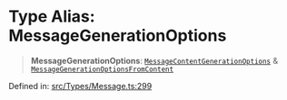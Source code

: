 # Type Alias: MessageGenerationOptions

> **MessageGenerationOptions**: [`MessageContentGenerationOptions`](MessageContentGenerationOptions.md) & [`MessageGenerationOptionsFromContent`](MessageGenerationOptionsFromContent.md)

Defined in: [src/Types/Message.ts:299](https://github.com/Fokusdotid/bail/blob/99acc683da8779d62a0509bb4108fdb35cb2b061/src/Types/Message.ts#L299)
